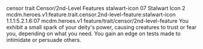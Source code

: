 <ability>
  <metadata>
    <class>censor</class>
    <feature_type>trait</feature_type>
    <file_dpath>Censor/2nd-Level Features</file_dpath>
    <item_id>stalwart-icon</item_id>
    <item_index>07</item_index>
    <item_name>Stalwart Icon</item_name>
    <level>2</level>
    <scc>mcdm.heroes.v1:feature.trait.censor.2nd-level-feature:stalwart-icon</scc>
    <scdc>1.1.1:5.2.1.6:07</scdc>
    <source>mcdm.heroes.v1</source>
    <type>feature/trait/censor/2nd-level-feature</type>
  </metadata>
  <effects>
    <effect type="mundane">You exhibit a small spark of your deity&apos;s power, causing creatures to trust or fear you, depending on what you need. You gain an edge on tests made to intimidate or persuade others.</effect>
  </effects>
</ability>
